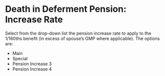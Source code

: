# Death in Deferment Pension: Increase Rate

Select from the drop-down list the pension increase rate to apply to the
1/160ths benefit (in excess of spouse’s GMP where applicable). The
options are:

-   Main
-   Special
-   Pension Increase 3
-   Pension Increase 4
